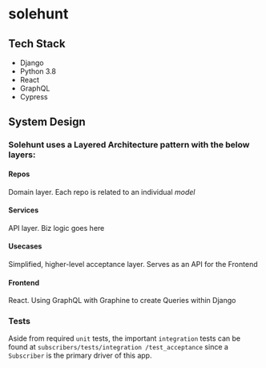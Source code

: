 # solehunt

## Tech Stack
- Django
- Python 3.8  
- React
- GraphQL
- Cypress

## System Design
### Solehunt uses a **Layered Architecture** pattern with the below layers: 

#### Repos

Domain layer. Each repo is related to an individual *model*

#### Services

API layer. Biz logic goes here

#### Usecases

Simplified, higher-level acceptance layer. Serves as an API for the Frontend

#### Frontend 

React. Using GraphQL with Graphine to create Queries within Django

### Tests

Aside from required `unit` tests, the important `integration` tests can be found at `subscribers/tests/integration
/test_acceptance` since a `Subscriber` is the primary driver of this app.